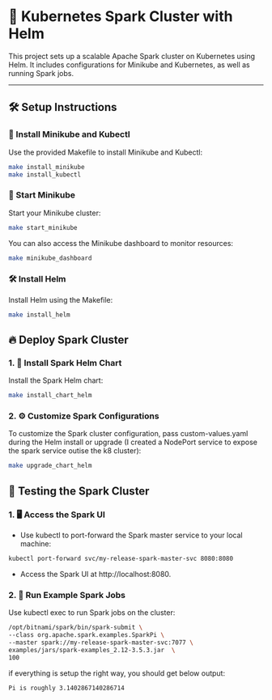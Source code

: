 # 🚀 Kubernetes Spark Cluster with Helm

This project sets up a scalable Apache Spark cluster on Kubernetes using Helm. It includes configurations for Minikube and Kubernetes, as well as running Spark jobs.

---

## 🛠️ Setup Instructions

### 🔧 Install Minikube and Kubectl

Use the provided Makefile to install Minikube and Kubectl:

```bash
make install_minikube
make install_kubectl
```

### 🚦 Start Minikube

Start your Minikube cluster:

```bash
make start_minikube
```

You can also access the Minikube dashboard to monitor resources:

```bash
make minikube_dashboard
```

### 🛠️ Install Helm

Install Helm using the Makefile:

```bash
make install_helm
```

## 🔥 Deploy Spark Cluster

### 1. 🚀 Install Spark Helm Chart

Install the Spark Helm chart:

```bash
make install_chart_helm
```

### 2. ⚙️ Customize Spark Configurations

To customize the Spark cluster configuration, pass custom-values.yaml during the Helm install or upgrade (I created a NodePort service to expose the spark service outise the k8 cluster):

```bash
make upgrade_chart_helm
```

## 🧪 Testing the Spark Cluster

### 1. 🖥️ Access the Spark UI
- Use kubectl to port-forward the Spark master service to your local machine:

```bash
kubectl port-forward svc/my-release-spark-master-svc 8080:8080
```

- Access the Spark UI at http://localhost:8080.

### 2. 🏃 Run Example Spark Jobs
Use kubectl exec to run Spark jobs on the cluster:

```bash
/opt/bitnami/spark/bin/spark-submit \
--class org.apache.spark.examples.SparkPi \
--master spark://my-release-spark-master-svc:7077 \
examples/jars/spark-examples_2.12-3.5.3.jar  \
100
```

if everything is setup the right way, you should get below output:
```bash
Pi is roughly 3.1402867140286714
```
